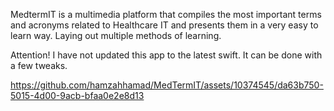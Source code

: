 MedtermIT is a multimedia platform that compiles the most important terms and acronyms related to Healthcare IT and presents them in a very easy to learn way. Laying out multiple methods of learning. 

Attention!
I have not updated this app to the latest swift. It can be done with a few tweaks.



https://github.com/hamzahhamad/MedTermIT/assets/10374545/da63b750-5015-4d00-9acb-bfaa0e2e8d13

